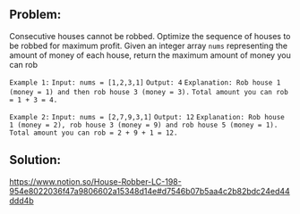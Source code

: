 ## Problem:

Consecutive houses cannot be robbed. Optimize the sequence of houses to be robbed for maximum profit.
Given an integer array `nums` representing the amount of money of each house, return the maximum amount of money you can rob

`Example 1:`
`Input: nums = [1,2,3,1]`
`Output: 4`
`Explanation: Rob house 1 (money = 1) and then rob house 3 (money = 3).`
`Total amount you can rob = 1 + 3 = 4.`

`Example 2:`
`Input: nums = [2,7,9,3,1]`
`Output: 12`
`Explanation: Rob house 1 (money = 2), rob house 3 (money = 9) and rob house 5 (money = 1).`
`Total amount you can rob = 2 + 9 + 1 = 12.`

## Solution:

https://www.notion.so/House-Robber-LC-198-954e8022036f47a9806602a15348d14e#d7546b07b5aa4c2b82bdc24ed44ddd4b
